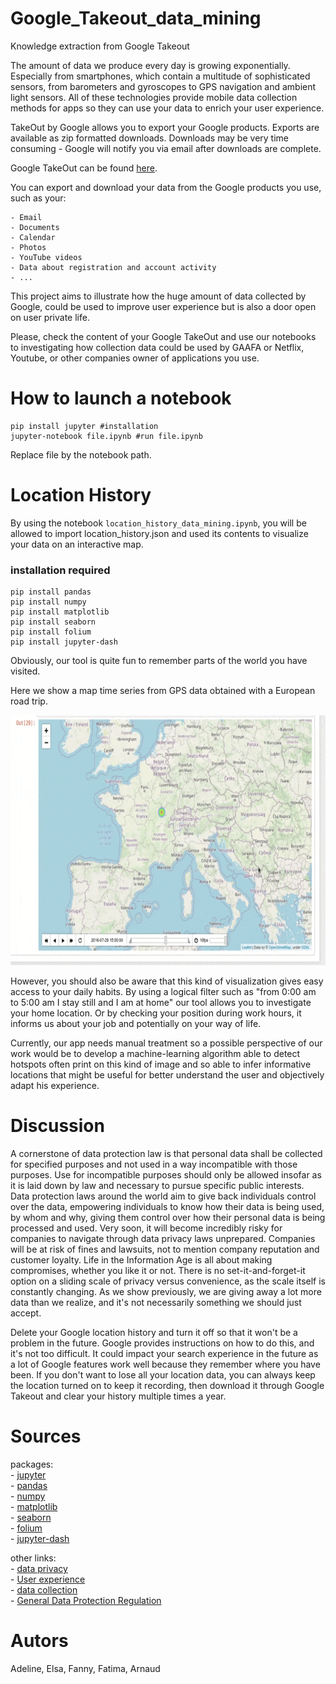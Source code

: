 # Google_Takeout_data_mining
Knowledge extraction from Google Takeout

The amount of data we produce every day is growing exponentially. Especially from smartphones, which contain a multitude of sophisticated sensors, from barometers and gyroscopes to GPS navigation and ambient light sensors. All of these technologies provide mobile data collection methods for apps so they can use your data to enrich your user experience. 

TakeOut by Google allows you to export your Google products. Exports are available as zip formatted downloads. Downloads may be very time consuming - Google will notify you via email after downloads are complete.

Google TakeOut can be found [here](https://takeout.google.com/settings/takeout).

You can export and download your data from the Google products you use, such as your:

    - Email
    - Documents
    - Calendar 
    - Photos
    - YouTube videos
    - Data about registration and account activity
    - ...


This project aims to illustrate how the huge amount of data collected by Google, could be used to improve user experience but is also a door open on user private life.  

Please, check the content of your Google TakeOut and use our notebooks to investigating how collection data could be used by GAAFA or Netflix, Youtube, or other companies owner of applications you use.

# How to launch a notebook

```
pip install jupyter #installation
jupyter-notebook file.ipynb #run file.ipynb
```
Replace file by the notebook path.

# Location History

By using the notebook ```location_history_data_mining.ipynb```, you will be allowed to import location_history.json and used its contents to visualize your data on an interactive map.



### installation required
```
pip install pandas
pip install numpy
pip install matplotlib
pip install seaborn
pip install folium
pip install jupyter-dash
```
Obviously, our tool is quite fun to remember parts of the world you have visited. 

Here we show a map time series from GPS data obtained with a European road trip. 
<p align="center">
<img src="./issues_for_readme/timeSeries_roadTrip.gif" width="600" height="400" />
</p>
However, you should also be aware that this kind of visualization gives easy access to your daily habits.  By using a logical filter such as "from 0:00 am to 5:00 am I stay still and I am at home" our tool allows you to investigate your home location. Or by checking your position during work hours, it informs us about your job and potentially on your way of life.  

Currently, our app needs manual treatment so a possible perspective of our work would be to develop a machine-learning algorithm able to detect hotspots often print on this kind of image and so able to infer informative locations that might be useful for better understand the user and objectively adapt his experience.


# Discussion

A cornerstone of data protection law is that personal data shall be collected for specified purposes and not used in a way incompatible with those purposes.  Use for incompatible purposes should only be allowed insofar as it is laid down by law and necessary to pursue specific public interests.
Data protection laws around the world aim to give back individuals control over the data, empowering individuals to know how their data is being used, by whom and why, giving them control over how their personal data is being processed and used. Very soon, it will become incredibly risky for companies to navigate through data privacy laws unprepared. Companies will be at risk of fines and lawsuits, not to mention company reputation and customer loyalty.
Life in the Information Age is all about making compromises, whether you like it or not. There is no set-it-and-forget-it option on a sliding scale of privacy versus convenience, as the scale itself is constantly changing. As we show previously, we are giving away a lot more data than we realize, and it's not necessarily something we should just accept.

Delete your Google location history and turn it off so that it won't be a problem in the future. Google provides instructions on how to do this, and it's not too difficult. It could impact your search experience in the future as a lot of Google features work well because they remember where you have been. If you don't want to lose all your location data, you can always keep the location turned on to keep it recording, then download it through Google Takeout and clear your history multiple times a year.

# Sources

packages:  
    - [jupyter](https://jupyter.org/)  
    - [pandas](https://pandas.pydata.org/)   
    - [numpy](https://numpy.org/)  
    - [matplotlib](https://matplotlib.org/)  
    - [seaborn](https://seaborn.pydata.org/)  
    - [folium](https://python-visualization.github.io/folium/)  
    - [jupyter-dash](https://github.com/plotly/jupyter-dash)  
    

other links:  
    - [data privacy](https://dataprivacymanager.net/5-things-you-need-to-know-about-data-privacy/)  
    - [User experience](https://knowledge.wharton.upenn.edu/article/the-user-experience-why-data-not-just-design-hits-the-sweet-spot/)  
    - [data collection](https://clevertap.com/blog/mobile-data-collection/)  
    - [General Data Protection Regulation](https://gdpr-info.eu/)


# Autors
Adeline, Elsa, Fanny, Fatima, Arnaud
